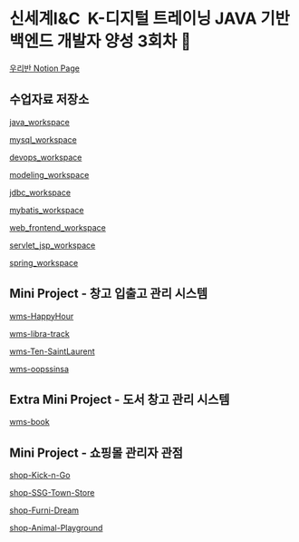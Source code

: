 # 신세계I&C  K-디지털 트레이닝 JAVA 기반 백엔드 개발자 양성 3회차 👋
[우리반 Notion Page](https://shqkel.notion.site/84fdf92094824374862bc7bf041ba48f?v=db0ef3cb07a04635ace689f9f2c6a659&pvs=74)

## 수업자료 저장소
[java_workspace](https://github.com/ssg-java3-240304/java_workspace)

[mysql_workspace](https://github.com/ssg-java3-240304/mysql_workspace)

[devops_workspace](https://github.com/ssg-java3-240304/devops_workspace)

[modeling_workspace](https://github.com/ssg-java3-240304/modeling_workspace)

[jdbc_workspace](https://github.com/ssg-java3-240304/jdbc_workspace)

[mybatis_workspace](https://github.com/ssg-java3-240304/mybatis_workspace)

[web_frontend_workspace](https://github.com/ssg-java3-240304/web_frontend_workspace)

[servlet_jsp_workspace](https://github.com/ssg-java3-240304/servlet_jsp_workspace)

[spring_workspace](https://github.com/ssg-java3-240304/spring_workspace)


## Mini Project - 창고 입출고 관리 시스템
[wms-HappyHour](https://github.com/ssg-java3-240304/wms-HappyHour)

[wms-libra-track](https://github.com/ssg-java3-240304/wms-libra-track)

[wms-Ten-SaintLaurent](https://github.com/ssg-java3-240304/wms-Ten-SaintLaurent)

[wms-oopssinsa](https://github.com/ssg-java3-240304/wms-oopssinsa)

## Extra Mini Project - 도서 창고 관리 시스템 

[wms-book](https://github.com/ssg-java3-240304/wms-book)

## Mini Project - 쇼핑몰 관리자 관점

[shop-Kick-n-Go](https://github.com/ssg-java3-240304/shop-Kick-n-Go)

[shop-SSG-Town-Store](https://github.com/ssg-java3-240304/shop-SSG-Town-Store)

[shop-Furni-Dream](https://github.com/ssg-java3-240304/shop-Furni-Dream)

[shop-Animal-Playground](https://github.com/ssg-java3-240304/shop-Animal-Playground)

<!--

**Here are some ideas to get you started:**

🙋‍♀️ A short introduction - what is your organization all about?
🌈 Contribution guidelines - how can the community get involved?
👩‍💻 Useful resources - where can the community find your docs? Is there anything else the community should know?
🍿 Fun facts - what does your team eat for breakfast?
🧙 Remember, you can do mighty things with the power of [Markdown](https://docs.github.com/github/writing-on-github/getting-started-with-writing-and-formatting-on-github/basic-writing-and-formatting-syntax)
-->
